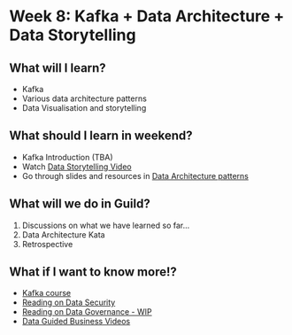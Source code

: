 # Week 8: Kafka + Data Architecture + Data Storytelling

## What will I learn?
* Kafka
* Various data architecture patterns
* Data Visualisation and storytelling

## What should I learn in weekend?
* Kafka Introduction (TBA) 
* Watch [Data Storytelling Video](https://thoughtworks.zoom.us/recording/play/FaiWtOK6xHTtJDBRfIgOuGcdP2lImB6fY1gyKyrGeC2h5d5Tj4Vvp69U3iIIZLg_)
* Go through slides and resources in [Data Architecture patterns](https://docs.google.com/presentation/d/13Y5d72hor8CskHkjLtOxcj2s-TkLBRbtih5cP_s5y_0/edit#slide=id.g354a0b4b07_0_0)

## What will we do in Guild?
1. Discussions on what we have learned so far...
2. Data Architecture Kata
3. Retrospective

## What if I want to know more!?
* [Kafka course](https://www.udemy.com/apache-kafka/)
* [Reading on Data Security](https://docs.google.com/presentation/d/1zwWx20xumCpEWajK_SEd6Tj3p8OGP9zHGf7yXQrnxDk/edit#slide=id.g1c9ca5108_1270)
* [Reading on Data Governance - WIP](https://docs.google.com/document/d/18wU-2qlnnpBL7CyITwRGx3YmYovythOf9VGpocPSxsc/edit#heading=h.gc642witv0uv)
* [Data Guided Business Videos](https://www.thoughtworks.com/live-series-au/content#data-guided)